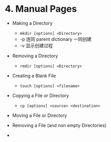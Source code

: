 # 4. Manual Pages

* Making a Directory
    * `mkdir [options] <Directory>`
    *  -p 连同 parent dictionary 一同创建
    * -v 显示创建过程

* Removing a Directory
    * `rmdir [options] <Directory>`
* Creating a Blank File
    * `touch [options] <filename>`
* Copying a File or Directory
    * `cp [options] <source> <destination>`
* Moving a File or Directory
* Removing a File (and non empty Directories)
* 


